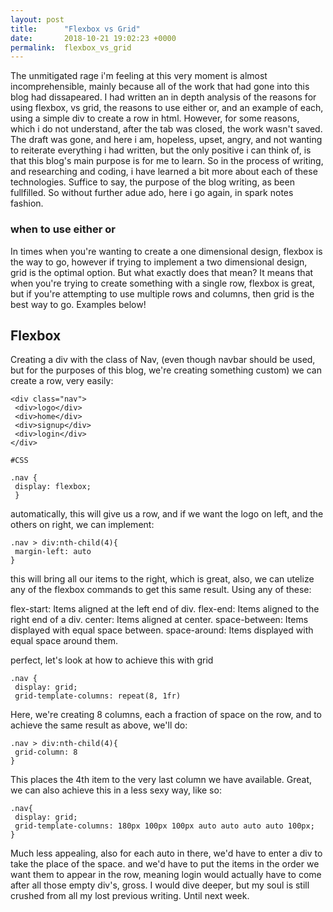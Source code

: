 ```yaml
---
layout: post
title:      "Flexbox vs Grid"
date:       2018-10-21 19:02:23 +0000
permalink:  flexbox_vs_grid
---
```


The unmitigated rage i'm feeling at this very moment is almost incomprehensible, mainly because all of the work that had gone into this blog had dissapeared. I had written an in depth analysis of the reasons for using flexbox, vs grid, the reasons to use either or, and an example of each, using a simple div to create a row in html. However, for some reasons, which i do not understand, after the tab was closed, the work wasn't saved. The draft was gone, and here i am, hopeless, upset, angry, and not wanting to reiterate everything i had written, but the only positive i can think of, is that this blog's main purpose is for me to learn. So in the process of writing, and researching and coding, i have learned a bit more about each of these technologies. Suffice to say, the purpose of the blog writing, as been fullfilled. So without further adue ado, here i go again, in spark notes fashion. 

 ### when to use either or
 
 In times when you're wanting to create a one dimensional design, flexbox is the way to go, however if trying to implement a two dimensional design, grid is the optimal option. But what exactly does that mean? It means that when you're trying to create something with a single row, flexbox is great, but if you're attempting to use multiple rows and columns, then grid is the best way to go. Examples below!
 
 ## Flexbox
 
 Creating a div with the class of Nav, (even though navbar should be used, but for the purposes of this blog, we're creating something custom) we can create a row, very easily:
 
```
<div class="nav">
 <div>logo</div>
 <div>home</div>
 <div>signup</div>
 <div>login</div>
</div>

#CSS

.nav {
 display: flexbox;
 }
```

automatically, this will give us a row, and if we want the logo on left, and the others on right, we can implement:

```
.nav > div:nth-child(4){
 margin-left: auto
}
```

this will bring all our items to the right, which is great, also, we can utelize any of the flexbox commands to get this same result. Using any of these:

flex-start: Items aligned at the left end of div.
flex-end: Items aligned to the right end of a div.
center: Items aligned at center.
space-between: Items displayed with equal space between.
space-around: Items displayed with equal space around them.

perfect, let's look at how to achieve this with grid

```
.nav {
 display: grid;
 grid-template-columns: repeat(8, 1fr)
```

Here, we're creating 8 columns, each a fraction of space on the row, and to achieve the same result as above, we'll do:

```
.nav > div:nth-child(4){
 grid-column: 8
}
```

This places the 4th item to the very last column we have available. Great, we can also achieve this in a less sexy way, like so:

```
.nav{
 display: grid;
 grid-template-columns: 180px 100px 100px auto auto auto auto 100px;
}
```

Much less appealing, also for each auto in there, we'd have to enter a div to take the place of the space. and we'd have to put the items in the order we want them to appear in the row, meaning login would actually have to come after all those empty div's, gross. I would dive deeper, but my soul is still crushed from all my lost previous writing. Until next week. 



